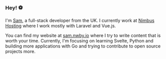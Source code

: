 ### Hey! :soccer:

I'm [Sam](https://twitter.com/SamNewby_), a full-stack developer from the UK. I currently work at [Nimbus Hosting](https://nimbushosting.co.uk) where I work mostly with Laravel and Vue.js.

You can find my website at [sam.nwby.io](https://sam.nwby.io) where I try to write content that is worth your time. Currently, I'm focusing on learning Svelte, Python and building more applications with Go and trying to contribute to open source projects more.
